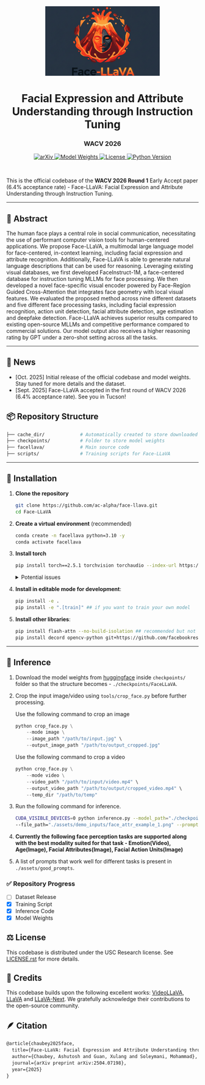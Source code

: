 <div align="center">
  <img src="./assets/readme_assets/facellava_logo.png" width="300">

  <h1>Facial Expression and Attribute Understanding through Instruction Tuning</h1>
  <h3>WACV 2026</h3>

  <p>
    <a href="https://arxiv.org/abs/2504.07198">
      <img src="https://img.shields.io/badge/arXiv-2504.07198-b31b1b.svg" alt="arXiv">
    </a>
    <a href="https://huggingface.co/chaubeyG/FaceLLaVA">
      <img src="https://img.shields.io/badge/%F0%9F%A4%97%20Weights-FaceLLaVA-orange" alt="Model Weights">
    </a>
    <a href="LICENSE.rst">
      <img src="https://img.shields.io/badge/license-USC%20Research-green" alt="License">
    </a>
    <a href="https://www.python.org/">
      <img src="https://img.shields.io/badge/Python-3.10+-blue.svg" alt="Python Version">
    </a>
  </p>
  <br>
</div>

This is the official codebase of the **WACV 2026 Round 1** Early Accept paper (6.4% acceptance rate) - Face-LLaVA: Facial Expression and Attribute Understanding through Instruction Tuning. 

---

## 🧾 Abstract

The human face plays a central role in social communication, necessitating the use of performant computer vision tools for human-centered applications. We propose Face-LLaVA, a multimodal large language model for face-centered, in-context learning, including facial expression and attribute recognition. Additionally, Face-LLaVA is able to generate natural language descriptions that can be used for reasoning. Leveraging existing visual databases, we first developed FaceInstruct-1M, a face-centered database for instruction tuning MLLMs for face processing. We then developed a novel face-specific visual encoder powered by Face-Region Guided Cross-Attention that integrates face geometry with local visual features. We evaluated the proposed method across nine different datasets and five different face processing tasks, including facial expression recognition, action unit detection, facial attribute detection, age estimation and deepfake detection. Face-LLaVA achieves superior results compared to existing open-source MLLMs and competitive performance compared to commercial solutions. Our model output also receives a higher reasoning rating by GPT under a zero-shot setting across all the tasks. 

---

## 📣 News

- [Oct. 2025] Initial release of the official codebase and model weights. Stay tuned for more details and the dataset.
- [Sept. 2025] Face-LLaVA accepted in the first round of WACV 2026 (6.4% acceptance rate). See you in Tucson!

## 📦 Repository Structure

```bash
├── cache_dir/             # Automatically created to store downloaded LanguageBind models
├── checkpoints/           # Folder to store model weights
├── facellava/             # Main source code
├── scripts/               # Training scripts for Face-LLaVA
```

---

## 🔧 Installation

1. **Clone the repository**
    ```bash
    git clone https://github.com/ac-alpha/face-llava.git
    cd Face-LLaVA
    ```

2. **Create a virtual environment** (recommended)
    ```bash
    conda create -n facellava python=3.10 -y
    conda activate facellava
    ```

3. **Install torch**
    ```bash
    pip install torch==2.5.1 torchvision torchaudio --index-url https://download.pytorch.org/whl/cu121
    ```

    <details>
    <summary>Potential issues</summary>

    - You might want to download PyTorch for a different version of CUDA. We download it for CUDA-12.1 but we have tested it on a machine with CUDA-12.2 as well. However, you might need to change this depending on your machine.
    - Based on the above, you might also have to upgrade/downgrade torch. 
    
    </details>
    

4. **Install in editable mode for development**:
    ```bash
    pip install -e .
    pip install -e ".[train]" ## if you want to train your own model
    ```

5. **Install other libraries**:
    ```bash
    pip install flash-attn --no-build-isolation ## recommended but not required
    pip install decord opencv-python git+https://github.com/facebookresearch/pytorchvideo.git@28fe037d212663c6a24f373b94cc5d478c8c1a1d
    ```


---

## 🎯 Inference

1. Download the model weights from [huggingface](https://huggingface.co/chaubeyG/FaceLLaVA) inside `checkpoints/` folder so that the structure becomes - `./checkpoints/FaceLLaVA`.

2. Crop the input image/video using `tools/crop_face.py` before further processing. 

    Use the following command to crop an image

    ```python
    python crop_face.py \
        --mode image \
        --image_path "/path/to/input.jpg" \
        --output_image_path "/path/to/output_cropped.jpg"
    ```

    Use the following command to crop a video
    ```python
    python crop_face.py \
        --mode video \
        --video_path "/path/to/input/video.mp4" \
        --output_video_path "/path/to/output/cropped_video.mp4" \
        --temp_dir "/path/to/temp"
    ```

3. Run the following command for inference.

    ```bash
    CUDA_VISIBLE_DEVICES=0 python inference.py --model_path="./checkpoints/FaceLLaVA" \
    --file_path="./assets/demo_inputs/face_attr_example_1.png" --prompt="What are the facial attributes in the given image?"
    ```

4. **Currently the following face perception tasks are supported along with the best modality suited for that task - Emotion(Video), Age(Image), Facial Attributes(Image), Facial Action Units(Image)**

5. A list of prompts that work well for different tasks is present in `./assets/good_prompts`.

### ✅ Repository Progress

- [ ] Dataset Release
- [x] Training Script
- [x] Inference Code
- [x] Model Weights 

## ⚖️ License

This codebase is distributed under the USC Research license. See [LICENSE.rst](LICENSE.rst) for more details.

## 🙌 Credits

This codebase builds upon the following excellent works: [VideoLLaVA](https://github.com/PKU-YuanGroup/Video-LLaVA), [LLaVA](https://github.com/haotian-liu/LLaVA) and [LLaVA-Next](https://github.com/LLaVA-VL/LLaVA-NeXT). We gratefully acknowledge their contributions to the open-source community.

## 🪶 Citation

```latex
@article{chaubey2025face,
  title={Face-LLaVA: Facial Expression and Attribute Understanding through Instruction Tuning},
  author={Chaubey, Ashutosh and Guan, Xulang and Soleymani, Mohammad},
  journal={arXiv preprint arXiv:2504.07198},
  year={2025}
}
```
